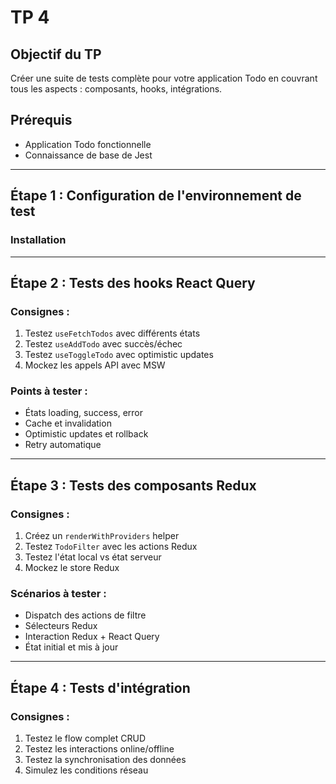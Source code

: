 # TP 4

## Objectif du TP
Créer une suite de tests complète pour votre application Todo  en couvrant tous les aspects : composants, hooks, intégrations.

## Prérequis
- Application Todo  fonctionnelle 
- Connaissance de base de Jest

---

## Étape 1 : Configuration de l'environnement de test 
### Installation



---

## Étape 2 : Tests des hooks React Query 

### Consignes :
1. Testez `useFetchTodos` avec différents états
2. Testez `useAddTodo` avec succès/échec
3. Testez `useToggleTodo` avec optimistic updates
4. Mockez les appels API avec MSW

### Points à tester :
- États loading, success, error
- Cache et invalidation
- Optimistic updates et rollback
- Retry automatique

---

## Étape 3 : Tests des composants Redux 

### Consignes :
1. Créez un `renderWithProviders` helper
2. Testez `TodoFilter` avec les actions Redux
3. Testez l'état local vs état serveur
4. Mockez le store Redux

### Scénarios à tester :
- Dispatch des actions de filtre
- Sélecteurs Redux
- Interaction Redux + React Query
- État initial et mis à jour

---

## Étape 4 : Tests d'intégration 

### Consignes :
1. Testez le flow complet CRUD
2. Testez les interactions online/offline
3. Testez la synchronisation des données
4. Simulez les conditions réseau



